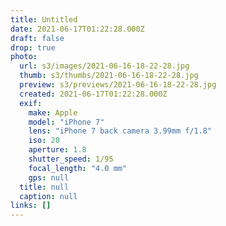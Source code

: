 ```yaml
---
title: Untitled
date: 2021-06-17T01:22:28.000Z
draft: false
drop: true
photo:
  url: s3/images/2021-06-16-18-22-28.jpg
  thumb: s3/thumbs/2021-06-16-18-22-28.jpg
  preview: s3/previews/2021-06-16-18-22-28.jpg
  created: 2021-06-17T01:22:28.000Z
  exif:
    make: Apple
    model: "iPhone 7"
    lens: "iPhone 7 back camera 3.99mm f/1.8"
    iso: 20
    aperture: 1.8
    shutter_speed: 1/95
    focal_length: "4.0 mm"
    gps: null
  title: null
  caption: null
links: []
---
```

